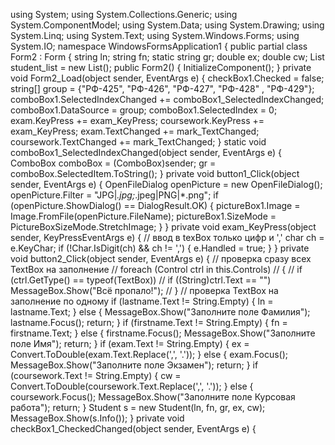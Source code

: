 using System;
using System.Collections.Generic;
using System.ComponentModel;
using System.Data;
using System.Drawing;
using System.Linq;
using System.Text;
using System.Windows.Forms;
using System.IO;
namespace WindowsFormsApplication1
{
public partial class Form2 : Form
{
string ln;
string fn;
static string gr;
double ex;
double cw;
List<Student> student_list = new List<Student>();
public Form2()
{
InitializeComponent();
}
private void Form2_Load(object sender, EventArgs e)
{
checkBox1.Checked = false;
string[] group = {"РФ-425", "РФ-426", "РФ-427", "РФ-428" , "РФ-429"};
comboBox1.SelectedIndexChanged += comboBox1_SelectedIndexChanged;
comboBox1.DataSource = group;
comboBox1.SelectedIndex = 0;
exam.KeyPress += exam_KeyPress;
coursework.KeyPress += exam_KeyPress;
exam.TextChanged += mark_TextChanged;
coursework.TextChanged += mark_TextChanged;
}
static void comboBox1_SelectedIndexChanged(object sender, EventArgs e)
{
ComboBox comboBox = (ComboBox)sender;
gr = comboBox.SelectedItem.ToString();
}
private void button1_Click(object sender, EventArgs e)
{
OpenFileDialog openPicture = new OpenFileDialog();
openPicture.Filter = "JPG|*.jpg;*.jpeg|PNG|*.png";
if (openPicture.ShowDialog() == DialogResult.OK)
{
pictureBox1.Image = Image.FromFile(openPicture.FileName);
pictureBox1.SizeMode = PictureBoxSizeMode.StretchImage;
}
}
private void exam_KeyPress(object sender, KeyPressEventArgs e)
{
// ввод в texBox только цифр и ','
char ch = e.KeyChar;
if (!Char.IsDigit(ch) && ch != ',')
{
e.Handled = true;
}
}
private void button2_Click(object sender, EventArgs e)
{
// проверка сразу всех TextBox на заполнение
// foreach (Control ctrl in this.Controls)
// {
// if (ctrl.GetType() == typeof(TextBox))
// if ((String)ctrl.Text == "") MessageBox.Show("Всё пропало!");
// }
// проверка TextBox на заполнение по одному
if (lastname.Text != String.Empty)
{
ln = lastname.Text;
}
else
{
MessageBox.Show("Заполните поле Фамилия");
lastname.Focus();
return;
}
if (firstname.Text != String.Empty)
{
fn = firstname.Text;
}
else
{
firstname.Focus();
MessageBox.Show("Заполните поле Имя");
return;
}
if (exam.Text != String.Empty)
{
ex = Convert.ToDouble(exam.Text.Replace(',', '.'));
}
else
{
exam.Focus();
MessageBox.Show("Заполните поле Экзамен");
return;
}
if (coursework.Text != String.Empty)
{
cw = Convert.ToDouble(coursework.Text.Replace(',', '.'));
}
else
{
coursework.Focus();
MessageBox.Show("Заполните поле Курсовая работа");
return;
}
Student s = new Student(ln, fn, gr, ex, cw);
MessageBox.Show(s.Info());
}
private void checkBox1_CheckedChanged(object sender, EventArgs e)
{